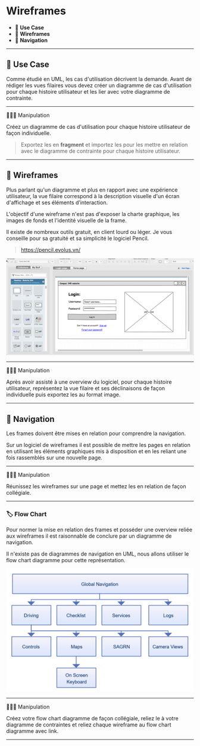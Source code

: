 # Wireframes

* 🔖 **Use Case**
* 🔖 **Wireframes**
* 🔖 **Navigation**

___

## 📑 Use Case

Comme étudié en UML, les cas d'utilisation décrivent la demande. Avant de rédiger les vues filaires vous devez créer un diagramme de cas d'utilisation pour chaque histoire utilisateur et les lier avec votre diagramme de contrainte.

___

👨🏻‍💻 Manipulation

Créez un diagramme de cas d'utilisation pour chaque histoire utilisateur de façon individuelle.

> Exportez les en **fragment** et importez les pour les mettre en relation avec le diagramme de contrainte pour chaque histoire utilisateur.

___

## 📑 Wireframes

Plus parlant qu'un diagramme et plus en rapport avec une expérience utilisateur, la vue filaire correspond à la description visuelle d'un écran d'affichage et ses éléments d’interaction.

L'objectif d'une wireframe n'est pas d'exposer la charte graphique, les images de fonds et l'identité visuelle de la frame.

Il existe de nombreux outils gratuit, en client lourd ou léger. Je vous conseille pour sa gratuité et sa simplicité le logiciel Pencil.

> https://pencil.evolus.vn/

![image](https://raw.githubusercontent.com/seeren-training/Methodo/master/wiki/resources/pencil.png)

___

👨🏻‍💻 Manipulation

Après avoir assisté à une overview du logiciel, pour chaque histoire utilisateur, représentez la vue filaire et ses déclinaisons de façon individuelle puis exportez les au format image.

___


## 📑 Navigation

Les frames doivent être mises en relation pour comprendre la navigation.

Sur un logiciel de wireframes il est possible de mettre les pages en relation en utilisant les éléments graphiques mis à disposition et en les reliant une fois rassemblés sur une nouvelle page.

___

👨🏻‍💻 Manipulation

Réunissez les wireframes sur une page et mettez les en relation de façon collégiale.

___

### 🏷️ **Flow Chart**

Pour normer la mise en relation des frames et posséder une overview reliée aux wireframes il est raisonnable de conclure par un diagramme de navigation.

Il n'existe pas de diagrammes de navigation en UML, nous allons utiliser le flow chart diagramme pour cette représentation.

![image](https://raw.githubusercontent.com/seeren-training/Methodo/master/wiki/resources/flowchart.png)

___

👨🏻‍💻 Manipulation

Créez votre flow chart diagramme de façon collégiale, reliez le à votre diagramme de contraintes et reliez chaque wireframe au flow chart diagramme avec link.

___


